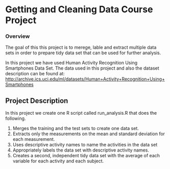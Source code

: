 # Getting and Cleaning Data Course Project

### Overview
The goal of this this project is to merege, lable and extract multiple data sets in order to prepare tidy data set that can be used for further analysis. 

In this project we have used Human Activity Recognition Using Smartphones Data Set. The data used in this project and also the dataset description can be found at: http://archive.ics.uci.edu/ml/datasets/Human+Activity+Recognition+Using+Smartphones
 

## Project Description

In this project we create one R script called run_analysis.R that does the following.

1. Merges the training and the test sets to create one data set.
2. Extracts only the measurements on the mean and standard deviation for each measurement.
3. Uses descriptive activity names to name the activities in the data set
4. Appropriately labels the data set with descriptive activity names.
5. Creates a second, independent tidy data set with the average of each variable for each activity and each subject.

